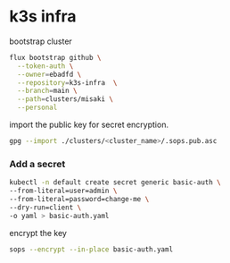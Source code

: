 # k3s infra

bootstrap cluster

```sh
flux bootstrap github \
  --token-auth \
  --owner=ebadfd \
  --repository=k3s-infra  \
  --branch=main \
  --path=clusters/misaki \
  --personal
```

import the public key for secret encryption. 

```sh
gpg --import ./clusters/<cluster_name>/.sops.pub.asc
```

### Add a secret

```sh
kubectl -n default create secret generic basic-auth \
--from-literal=user=admin \
--from-literal=password=change-me \
--dry-run=client \
-o yaml > basic-auth.yaml
```

encrypt the key

```sh
sops --encrypt --in-place basic-auth.yaml
```
